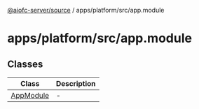 [@aiofc-server/source](../../../../index.md) / apps/platform/src/app.module

# apps/platform/src/app.module

## Classes

| Class | Description |
| ------ | ------ |
| [AppModule](classes/AppModule.md) | - |
